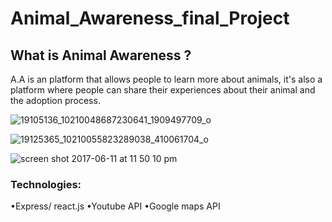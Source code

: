 # Animal_Awareness_final_Project

## What is Animal Awareness ? 
A.A is an platform that allows people to learn more about animals, it's also a platform where people can share their experiences about their animal and the adoption process.  

![19105136_10210048687230641_1909497709_o](https://git.generalassemb.ly/storage/user/5664/files/9dbdf36a-4f54-11e7-8e46-ce6d130c878b)

![19125365_10210055823289038_410061704_o](https://git.generalassemb.ly/storage/user/5664/files/ced438de-501b-11e7-8c70-9f6efe59e503)

![screen shot 2017-06-11 at 11 50 10 pm](https://git.generalassemb.ly/storage/user/5664/files/b3bf0a50-4f54-11e7-8d57-38e6f1530e02)

### Technologies:
•Express/ react.js 
•Youtube API 
•Google maps API 
